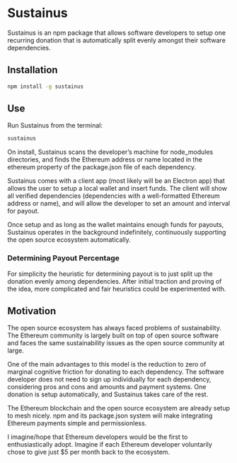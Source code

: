 # Sustainus

Sustainus is an npm package that allows software developers to setup one recurring donation that is automatically split evenly amongst their software dependencies.

## Installation

```bash
npm install -g sustainus
```

## Use

Run Sustainus from the terminal:

```bash
sustainus
```

On install, Sustainus scans the developer’s machine for node_modules directories, and finds the Ethereum address or name located in the ethereum property of the package.json file of each dependency.

Sustainus comes with a client app (most likely will be an Electron app) that allows the user to setup a local wallet and insert funds. The client will show all verified dependencies (dependencies with a well-formatted Ethereum address or name), and will allow the developer to set an amount and interval for payout.

Once setup and as long as the wallet maintains enough funds for payouts, Sustainus operates in the background indefinitely, continuously supporting the open source ecosystem automatically.

### Determining Payout Percentage

For simplicity the heuristic for determining payout is to just split up the donation evenly among dependencies. After initial traction and proving of the idea, more complicated and fair heuristics could be experimented with.

## Motivation

The open source ecosystem has always faced problems of sustainability. The Ethereum community is largely built on top of open source software and faces the same sustainability issues as the open source community at large.

One of the main advantages to this model is the reduction to zero of marginal cognitive friction for donating to each dependency. The software developer does not need to sign up individually for each dependency, considering pros and cons and amounts and payment systems. One donation is setup automatically, and Sustainus takes care of the rest.

The Ethereum blockchain and the open source ecosystem are already setup to mesh nicely. npm and its package.json system will make integrating Ethereum payments simple and permissionless.

I imagine/hope that Ethereum developers would be the first to enthusiastically adopt. Imagine if each Ethereum developer voluntarily chose to give just $5 per month back to the ecosystem.
